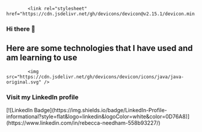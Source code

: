 
            <link rel="stylesheet" href="https://cdn.jsdelivr.net/gh/devicons/devicon@v2.15.1/devicon.min.css">
          
### Hi there 👋


<h2> Here are some technologies that I have used and am learning to use</h2>
<p align="left">
 
            <img src="https://cdn.jsdelivr.net/gh/devicons/devicon/icons/java/java-original.svg" />
          
  </p>


<h3>Visit my LinkedIn profile</h3>
[![LinkedIn Badge](https://img.shields.io/badge/LinkedIn-Profile-informational?style=flat&logo=linkedin&logoColor=white&color=0D76A8)](https://www.linkedin.com/in/rebecca-needham-558b93227/)
